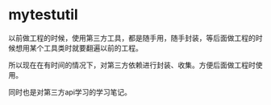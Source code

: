 # mytestutil
以前做工程的时候，使用第三方工具，都是随手用，随手封装，等后面做工程的时候想用某个工具类时就要翻遍以前的工程。

所以现在在有时间的情况下，对第三方依赖进行封装、收集。方便后面做工程时使用。

同时也是对第三方api学习的学习笔记。

